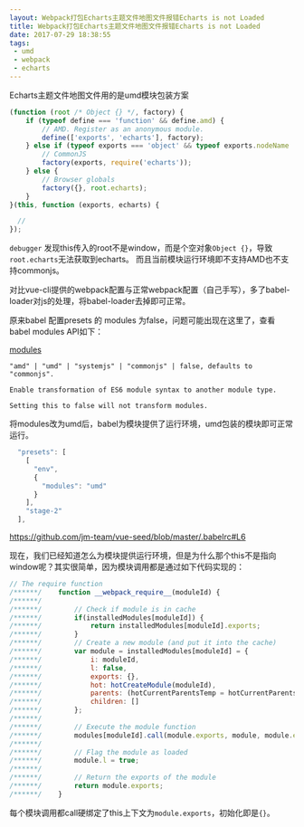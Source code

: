 ```yaml
---
layout: Webpack打包Echarts主题文件地图文件报错Echarts is not Loaded
title: Webpack打包Echarts主题文件地图文件报错Echarts is not Loaded
date: 2017-07-29 18:38:55
tags:
 - umd
 - webpack
 - echarts
---
```


Echarts主题文件地图文件用的是umd模块包装方案
```js
(function (root /* Object {} */, factory) {
    if (typeof define === 'function' && define.amd) {
        // AMD. Register as an anonymous module.
        define(['exports', 'echarts'], factory);
    } else if (typeof exports === 'object' && typeof exports.nodeName !== 'string') {
        // CommonJS
        factory(exports, require('echarts'));
    } else {
        // Browser globals
        factory({}, root.echarts);
    }
}(this, function (exports, echarts) {

  //
});
```
`debugger` 发现this传入的root不是window，而是个空对象`Object {}`，导致`root.echarts`无法获取到echarts。
而且当前模块运行环境即不支持AMD也不支持commonjs。

对比vue-cli提供的webpack配置与正常webpack配置（自己手写），多了babel-loader对js的处理，将babel-loader去掉即可正常。

原来babel 配置presets 的 modules 为false，问题可能出现在这里了，查看babel modules API如下：

[modules](https://www.npmjs.com/package/babel-preset-env#modules)
```doc
"amd" | "umd" | "systemjs" | "commonjs" | false, defaults to "commonjs".

Enable transformation of ES6 module syntax to another module type.

Setting this to false will not transform modules.
```

将modules改为umd后，babel为模块提供了运行环境，umd包装的模块即可正常运行。
```js
  "presets": [
    [
      "env",
      {
        "modules": "umd"
      }
    ],
    "stage-2"
  ],
```
https://github.com/jm-team/vue-seed/blob/master/.babelrc#L6

现在，我们已经知道怎么为模块提供运行环境，但是为什么那个this不是指向window呢？其实很简单，因为模块调用都是通过如下代码实现的：

```js
// The require function
/******/ 	function __webpack_require__(moduleId) {
/******/
/******/ 		// Check if module is in cache
/******/ 		if(installedModules[moduleId]) {
/******/ 			return installedModules[moduleId].exports;
/******/ 		}
/******/ 		// Create a new module (and put it into the cache)
/******/ 		var module = installedModules[moduleId] = {
/******/ 			i: moduleId,
/******/ 			l: false,
/******/ 			exports: {},
/******/ 			hot: hotCreateModule(moduleId),
/******/ 			parents: (hotCurrentParentsTemp = hotCurrentParents, hotCurrentParents = [], hotCurrentParentsTemp),
/******/ 			children: []
/******/ 		};
/******/
/******/ 		// Execute the module function
/******/ 		modules[moduleId].call(module.exports, module, module.exports, hotCreateRequire(moduleId));
/******/
/******/ 		// Flag the module as loaded
/******/ 		module.l = true;
/******/
/******/ 		// Return the exports of the module
/******/ 		return module.exports;
/******/ 	}
```
每个模块调用都call硬绑定了this上下文为`module.exports`，初始化即是`{}`。
